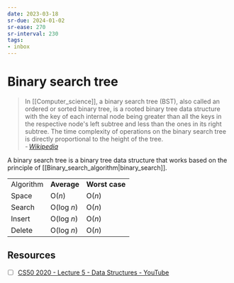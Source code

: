 ```yaml
---
date: 2023-03-18
sr-due: 2024-01-02
sr-ease: 270
sr-interval: 230
tags:
- inbox
---
```


# Binary search tree

> In [[Computer_science]], a binary search tree (BST), also called an ordered or
> sorted binary tree, is a rooted binary tree data structure with the key of
> each internal node being greater than all the keys in the respective node's
> left subtree and less than the ones in its right subtree. The time complexity
> of operations on the binary search tree is directly proportional to the height
> of the tree.\
> - <cite>[Wikipedia](https://en.wikipedia.org/wiki/Binary_search_tree)</cite>

A binary search tree is a binary tree data structure that works based on the
principle of [[Binary_search_algorithm|binary_search]].

|           |             |                |
| --------- | ----------- | -------------- |
| Algorithm | **Average** | **Worst case** |
| Space     | O(_n_)      | O(_n_)         |
| Search    | O(log _n_)  | O(_n_)         |
| Insert    | O(log _n_)  | O(_n_)         |
| Delete    | O(log _n_)  | O(_n_)         |


## Resources

- [ ] [CS50 2020 - Lecture 5 - Data Structures - YouTube](https://www.youtube.com/watch?v=2T-A_GFuoTo&t=4833s)
